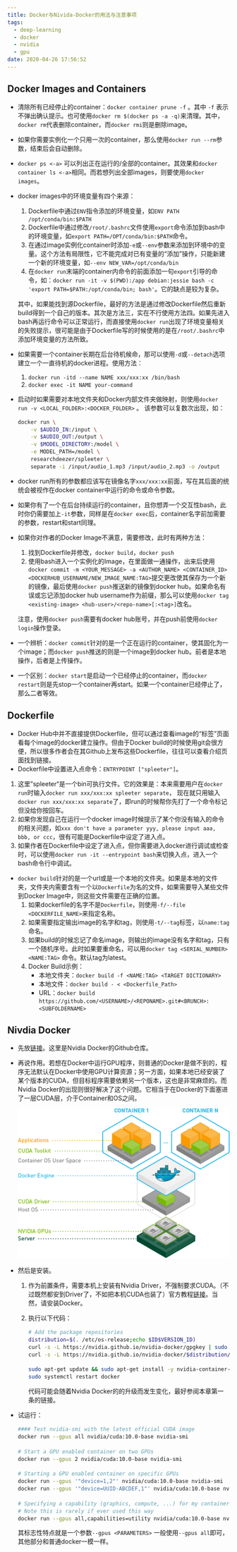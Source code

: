 ```yaml
---
title: Docker与Nivida-Docker的用法与注意事项
tags:
  - deep-learning
  - docker
  - nvidia
  - gpu
date: 2020-04-26 17:56:52
---
```



## Docker Images and Containers

- 清除所有已经停止的container：`docker container prune -f` 。其中 `-f` 表示不弹出确认提示。也可使用`docker rm $(docker ps -a -q)`来清理。其中，`docker rm`代表删除container，而`docker rmi`则是删除image。

- 如果你需要实例化一个只用一次的container，那么使用`docker run --rm`参数，结束后会自动删除。

- `docker ps <-a>` 可以列出正在运行的/全部的container。其效果和`docker container ls <-a>`相同。而若想列出全部images，则要使用`docker images`。

- docker images中的环境变量有四个来源：

  1. Dockerfile中通过`ENV`指令添加的环境变量，如`ENV PATH /opt/conda/bin:$PATH`
  2. Dockerfile中通过修改`/root/.bashrc`文件使用`export`命令添加到bash中的环境变量，如`export PATH=/OPT/conda/bin:$PATH`命令。
  3. 在通过image实例化container时添加`-e`或`--env`参数来添加到环境中的变量。这个方法有局限性，它不能完成对已有变量的“添加”操作，只能新建一个新的环境变量，如`--env NEW_VAR=/opt/conda/bin` 
  4. 在`docker run`末端的container内命令的前面添加一句`export`引导的命令，如：`docker run -it -v $(PWD):/app debian:jessie bash -c 'export PATH=$PATH:/opt/conda/bin; bash'`。它的缺点是较为复杂。

  其中，如果能找到源Dockerfile，最好的方法是通过修改Dockerfile然后重新build得到一个自己的版本。其次是方法三，实在不行使用方法四。如果先进入bash再运行命令可以正常运行，而直接使用`docker run`出现了环境变量相关的失败提示，很可能是由于Dockerfile写的时候使用的是在`/root/.bashrc`中添加环境变量的方法所致。

- 如果需要一个container长期在后台待机候命，那可以使用`-d`或`--detach`选项建立一个一直待机的docker进程。使用方法：

  1. `docker run -itd --name NAME xxx/xxx:xx /bin/bash`
  2. `docker exec -it NAME your-command `

- 启动时如果需要对本地文件夹和Docker内部文件夹做映射，则使用`docker run -v <LOCAL_FOLDER>:<DOCKER_FOLDER>` 。 该参数可以复数次出现，如：

  ```bash
  docker run \
      -v $AUDIO_IN:/input \
      -v $AUDIO_OUT:/output \
      -v $MODEL_DIRECTORY:/model \
      -e MODEL_PATH=/model \
      researchdeezer/spleeter \
      separate -i /input/audio_1.mp3 /input/audio_2.mp3 -o /output
  ```

- docker run所有的参数都应该写在镜像名字`xxx/xxx:xx`前面，写在其后面的统统会被视作在docker container中运行的命令或命令参数。

- 如果你有了一个在后台持续运行的container，且你想弄一个交互性bash，此时你仍需要加上`-it`参数，同样是在`docker exec`后，container名字前加需要的参数，restart和start同理。

- 如果你对作者的Docker Image不满意，需要修改，此时有两种方法：

  1. 找到Dockerfile并修改，`docker build`，`docker push`
  2. 使用bash进入一个实例化的Image，在里面做一通操作，出来后使用`docker commit -m <YOUR_MESSAGE> -a <AUTHOR_NAME> <CONTAINER_ID> <DOCKERHUB_USERNAME/NEW_IMAGE_NAME:TAG>`提交更改使其保存为一个新的镜像，最后使用`docker push`推送新的镜像到docker hub。如果命名有误或忘记添加docker hub username作为前缀，那么可以使用`docker tag <existing-image> <hub-user>/<repo-name>[:<tag>]`改名。

  注意，使用`docker push`需要有docker hub账号，并在push前使用`docker login`操作登录。

- 一个辨析：`docker commit`针对的是一个正在运行的container，使其固化为一个image；而`docker push`推送的则是一个image到docker hub。前者是本地操作，后者是上传操作。

- 一个区别：`docker start`是启动一个已经停止的container，而`docker restart`则是先stop一个container再start。如果一个container已经停止了，那么二者等效。

## Dockerfile

- Docker Hub中并不直接提供Dockerfile，但可以通过查看image的“标签”页面看每个image的docker建立操作。但由于Docker build的时候使用git会很方便，所以很多作者会在其Github上发布这些Dockerfile，往往可以查看介绍页面找到链接。
- Dockerfile中设置进入点命令：`ENTRYPOINT ["spleeter"]`。
1. 这里”spleeter“是一个bin可执行文件。它的效果是：本来需要用户在`docker run`时输入`docker run xxx/xxx:xx spleeter separate`， 现在就只用输入`docker run xxx/xxx:xx separate`了，即run的时候帮你先打了一个命令标记但没给你按回车。
  2.  如果你发现自己在运行一个docker image时候提示了某个你没有输入的命令的相关问题，如`xxx don't have a parameter yyy, please input aaa, bbb, or ccc`，很有可能是Dockerfile中设定了进入点。
  3. 如果作者在Dockerfile中设定了进入点，但你需要进入docker进行调试或检查时，可以使用`docker run -it --entrypoint bash`来切换入点，进入一个bash命令行中调试。 
- `docker build`针对的是一个url或是一个本地的文件夹。如果是本地的文件夹，文件夹内需要含有一个以`Dockerfile`为名的文件，如果需要导入某些文件到Docker Image中，则这些文件需要在正确的位置。
  1. 如果dockerfile的名字不是`Dockerfile`，则使用`-f/--file <DOCKERFILE_NAME>`来指定名称。
  2. 如果需要指定输出image的名字和tag，则使用`-t/--tag`标签，以`name:tag`命名。
  3. 如果build的时候忘记了命名image，则输出的image没有名字和tag，只有一个随机序号。此时如果要重命名，可以用`docker tag <SERIAL_NUMBER> <NAME:TAG>` 命令。默认tag为latest。
  4. Docker Build示例：
     - 本地文件夹：`docker build -f <NAME:TAG> <TARGET DICTIONARY> `
     - 本地文件：`docker build - < <Dockerfile_Path>`
     - URL：`docker build https://github.com/<USERNAME>/<REPONAME>.git#<BRUNCH>:<SUBFOLDERNAME>`

## Nivdia Docker

- 先放[链接](https://github.com/NVIDIA/nvidia-docker)。这里是Nvidia Docker的Github仓库。

- 再说作用。若想在Docker中运行GPU程序，则普通的Docker是做不到的，程序无法默认在Docker中使用GPU计算资源；另一方面，如果本地已经安装了某个版本的CUDA，但目标程序需要依赖另一个版本，这也是非常麻烦的。而Nvidia Docker的出现则很好解决了这个问题。它相当于在Docker的下面塞进了一层CUDA层，介于Container和OS之间。

  ![Nvidia Docker 原理图](docker-et-nvidia/5b208976-b632-11e5-8406-38d379ec46aa.png)

- 然后是安装。

  1. 作为前置条件，需要本机上安装有Nvidia Driver，不强制要求CUDA。（不过既然都安到Driver了，不如把本机CUDA也装了）官方教程[链接](https://docs.nvidia.com/cuda/cuda-installation-guide-linux/index.html#ubuntu-installation)。当然，请安装Docker。

  2. 执行以下代码：

     ```bash
     # Add the package repositories
     distribution=$(. /etc/os-release;echo $ID$VERSION_ID)
     curl -s -L https://nvidia.github.io/nvidia-docker/gpgkey | sudo apt-key add -
     curl -s -L https://nvidia.github.io/nvidia-docker/$distribution/nvidia-docker.list | sudo tee /etc/apt/sources.list.d/nvidia-docker.list
     
     sudo apt-get update && sudo apt-get install -y nvidia-container-toolkit
     sudo systemctl restart docker
     ```

     代码可能会随着Nvidia Docker的的升级而发生变化，最好参阅本章第一条的链接。

- 试运行：

  ```bash
  #### Test nvidia-smi with the latest official CUDA image
  docker run --gpus all nvidia/cuda:10.0-base nvidia-smi
  
  # Start a GPU enabled container on two GPUs
  docker run --gpus 2 nvidia/cuda:10.0-base nvidia-smi
  
  # Starting a GPU enabled container on specific GPUs
  docker run --gpus '"device=1,2"' nvidia/cuda:10.0-base nvidia-smi
  docker run --gpus '"device=UUID-ABCDEF,1"' nvidia/cuda:10.0-base nvidia-smi
  
  # Specifying a capability (graphics, compute, ...) for my container
  # Note this is rarely if ever used this way
  docker run --gpus all,capabilities=utility nvidia/cuda:10.0-base nvidia-smi
  ```

  其标志性特点就是一个参数`--gpus <PARAMETERS>` 一般使用`--gpus all`即可，其他部分和普通docker一模一样。